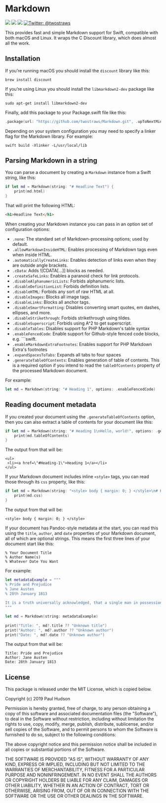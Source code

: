 # Markdown

<p>
    <img src="https://img.shields.io/badge/Swift-5.0-ff69b4.svg" />
    <img src="https://img.shields.io/badge/macOS-10.12+-brightgreen.svg" />
    <img src="https://img.shields.io/badge/Linux-Compatible-orange.svg" />   
    <a href="https://twitter.com/twostraws">
        <img src="https://img.shields.io/badge/Contact-@twostraws-lightgrey.svg?style=flat" alt="Twitter: @twostraws" />
    </a>
</p>

This provides fast and simple Markdown support for Swift, compatible with both macOS and Linux. It wraps the C Discount library, which does almost all the work.


## Installation

If you’re running macOS you should install the `discount` library like this:

    brew install discount

If you’re using Linux you should install the `libmarkdown2-dev` package like this:

    sudo apt-get install libmarkdown2-dev

Finally, add this package to your Package.swift file like this:

```swift
.package(url: "https://github.com/twostraws/Markdown.git", .upToNextMinor(from: "1.0.0"))
```

Depending on your system configuration you may need to specify a linker flag for the Markdown library. For example:

    swift build -Xlinker -L/usr/local/lib


## Parsing Markdown in a string

You can parse a document by creating a `Markdown` instance from a Swift string, like this:

```swift
if let md = Markdown(string: "# Headline Text") {
    print(md.html)
}
```

That will print the following HTML:

```html
<h1>Headline Text</h1>
```

When creating your Markdown instance you can pass in an option set of configuration options:

* `.none`: The standard set of Markdown-processing options; used by default.
* `.allowMarkdownInsideHTML`: Enables processing of Markdown tags even when inside HTML.
* `.automaticallyCreateLinks`: Enables detection of links even when they are outside angle brackets.
* `.cData`: Adds ![CDATA[...]] blocks as needed.
* `.createSafeLinks`: Enables a paranoid check for link protocols.
* `.disableAlphanumericLists`: Forbids alphanumeric lists.
* `.disableDefinitionList`: Forbids definition lists.
* `.disableHTML`: Forbids any sort of raw HTML at all.
* `.disableImages`: Blocks all image tags.
* `.disableLinks`: Blocks all anchor tags.
* `.disableSmartFormatting`: Disables converting smart quotes, em dashes, ellipses, and more.
* `.disableStrikethrough`: Forbids strikethrough using tildes.
* `.disableSuperscript`: Forbids using A^2 to get superscript.
* `.disableTables`: Disables support for PHP Markdown's table syntax
* `.enableFencedCode`: Enable support for Github-style fenced code blocks, e.g. ```swift.
* `.enableMarkdownExtraFootnotes`: Enables support for PHP Markdown Extra's footnotes
* `.expandSpacesToTabs`: Expands all tabs to four spaces
* `.generateTableOfContents`: Enables generation of table of contents. This is a required option if you intend to read the `tableOfContents` property of the processed Markdown document.

For example:

```swift
let md = Markdown(string: "# Heading 1", options: .enableFencedCode)
```


## Reading document metadata

If you created your document using the `.generateTableOfContents` option, then you can also extract a table of contents for your document like this:

```swift
if let md = Markdown(string: "# Heading 1\nHello, world!", options: .generateTableOfContents) {
    print(md.tableOfContents)
}
```

The output from that will be:

```
<ul>
 <li><a href=\"#Heading-1\">Heading 1</a></li>
</ul>
```

If your Markdown document includes inline `<style>` tags, you can read those through its `css` property, like this:

```swift
if let md = Markdown(string: "<style> body { margin: 0; } </style>\n# Hello, world!") {
    print(md.css)
}
```

The output from that will be:

```
<style> body { margin: 0; } </style>
```

If your document has Pandoc-style metadata at the start, you can read this using the `title`, `author`, and `date` properties of your Markdown document, all of which are optional strings. This means the first three lines of your document start like this:

    % Your Document Title
    % Author Name(s)
    % Whatever Date You Want

For example:

```swift
let metadataExample = """
% Pride and Prejudice
% Jane Austen
% 28th January 1813
    
It is a truth universally acknowledged, that a single man in possession of a good fortune, must be in want of a wife.
"""

let md = Markdown(string: metadataExample)
            
print("Title: ", md?.title ?? "Unknown title")
print("Author: ", md?.author ?? "Unknown author")
print("Date: ", md?.date ?? "Unknown author")
```

The output from that will be:

    Title: Pride and Prejudice
    Author: Jane Austen
    Date: 28th January 1813


## License

This package is released under the MIT License, which is copied below.

Copyright (c) 2019 Paul Hudson

Permission is hereby granted, free of charge, to any person obtaining a copy of this software and associated documentation files (the "Software"), to deal in the Software without restriction, including without limitation the rights to use, copy, modify, merge, publish, distribute, sublicense, and/or sell copies of the Software, and to permit persons to whom the Software is furnished to do so, subject to the following conditions:

The above copyright notice and this permission notice shall be included in all copies or substantial portions of the Software.

THE SOFTWARE IS PROVIDED "AS IS", WITHOUT WARRANTY OF ANY KIND, EXPRESS OR IMPLIED, INCLUDING BUT NOT LIMITED TO THE WARRANTIES OF MERCHANTABILITY, FITNESS FOR A PARTICULAR PURPOSE AND NONINFRINGEMENT. IN NO EVENT SHALL THE AUTHORS OR COPYRIGHT HOLDERS BE LIABLE FOR ANY CLAIM, DAMAGES OR OTHER LIABILITY, WHETHER IN AN ACTION OF CONTRACT, TORT OR OTHERWISE, ARISING FROM, OUT OF OR IN CONNECTION WITH THE SOFTWARE OR THE USE OR OTHER DEALINGS IN THE SOFTWARE.
